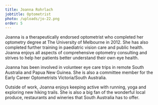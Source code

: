 ```yaml
---
title: Joanna Rohrlach
jobtitle: Optometrist
photo: /uploads/jo-22.png
order: 5
---
```


Joanna is a therapeutically endorsed optometrist who completed her optometry degree at The University of Melbourne in 2012. She has also completed further training in paediatric vision care and public health. Joanna enjoys all aspects of comprehensive optometry consulting and strives to help her patients better understand their own eye health.

Joanna has been involved in volunteer eye care trips in remote South Australia and Papua New Guinea. She is also a committee member for the Early Career Optometrists Victoria/South Australia.

Outside of work, Joanna enjoys keeping active with running, yoga and exploring new hiking trails. She is also a big fan of the wonderful local produce, restaurants and wineries that South Australia has to offer.
